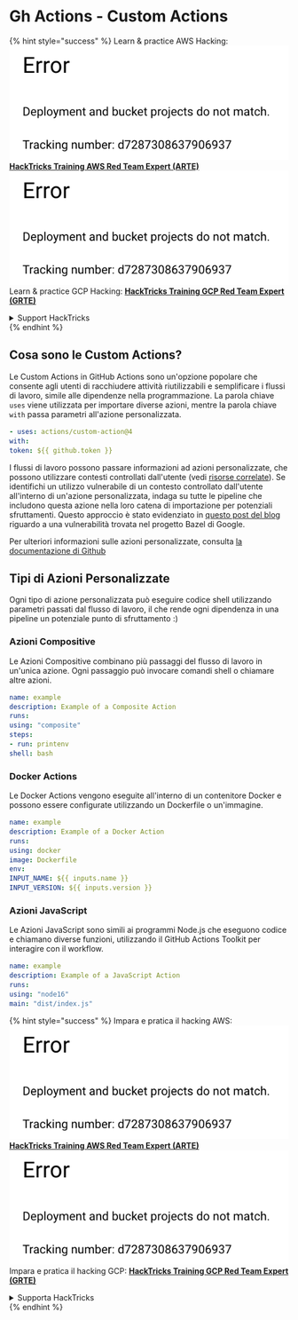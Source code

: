 # Gh Actions - Custom Actions

{% hint style="success" %}
Learn & practice AWS Hacking:<img src="../../../.gitbook/assets/image (1).png" alt="" data-size="line">[**HackTricks Training AWS Red Team Expert (ARTE)**](https://training.hacktricks.xyz/courses/arte)<img src="../../../.gitbook/assets/image (1).png" alt="" data-size="line">\
Learn & practice GCP Hacking: <img src="../../../.gitbook/assets/image (2).png" alt="" data-size="line">[**HackTricks Training GCP Red Team Expert (GRTE)**<img src="../../../.gitbook/assets/image (2).png" alt="" data-size="line">](https://training.hacktricks.xyz/courses/grte)

<details>

<summary>Support HackTricks</summary>

* Check the [**subscription plans**](https://github.com/sponsors/carlospolop)!
* **Join the** 💬 [**Discord group**](https://discord.gg/hRep4RUj7f) or the [**telegram group**](https://t.me/peass) or **follow** us on **Twitter** 🐦 [**@hacktricks\_live**](https://twitter.com/hacktricks\_live)**.**
* **Share hacking tricks by submitting PRs to the** [**HackTricks**](https://github.com/carlospolop/hacktricks) and [**HackTricks Cloud**](https://github.com/carlospolop/hacktricks-cloud) github repos.

</details>
{% endhint %}

## Cosa sono le Custom Actions?

Le Custom Actions in GitHub Actions sono un'opzione popolare che consente agli utenti di racchiudere attività riutilizzabili e semplificare i flussi di lavoro, simile alle dipendenze nella programmazione. La parola chiave `uses` viene utilizzata per importare diverse azioni, mentre la parola chiave `with` passa parametri all'azione personalizzata.
```yaml
- uses: actions/custom-action@4
with:
token: ${{ github.token }}
```
I flussi di lavoro possono passare informazioni ad azioni personalizzate, che possono utilizzare contesti controllati dall'utente (vedi [risorse correlate](/pentesting-ci-cd/github-security/abusing-github-actions/gh-actions-context-script-injections.md)). Se identifichi un utilizzo vulnerabile di un contesto controllato dall'utente all'interno di un'azione personalizzata, indaga su tutte le pipeline che includono questa azione nella loro catena di importazione per potenziali sfruttamenti. Questo approccio è stato evidenziato in [questo post del blog](https://cycode.com/blog/cycode-discovers-a-supply-chain-vulnerability-in-bazel/) riguardo a una vulnerabilità trovata nel progetto Bazel di Google.

Per ulteriori informazioni sulle azioni personalizzate, consulta [la documentazione di Github](https://docs.github.com/en/actions/sharing-automations/creating-actions/about-custom-actions#about-custom-actions)

## Tipi di Azioni Personalizzate

Ogni tipo di azione personalizzata può eseguire codice shell utilizzando parametri passati dal flusso di lavoro, il che rende ogni dipendenza in una pipeline un potenziale punto di sfruttamento :)

### Azioni Compositive

Le Azioni Compositive combinano più passaggi del flusso di lavoro in un'unica azione. Ogni passaggio può invocare comandi shell o chiamare altre azioni.
```yaml
name: example
description: Example of a Composite Action
runs:
using: "composite"
steps:
- run: printenv
shell: bash
```
### Docker Actions

Le Docker Actions vengono eseguite all'interno di un contenitore Docker e possono essere configurate utilizzando un Dockerfile o un'immagine.
```yaml
name: example
description: Example of a Docker Action
runs:
using: docker
image: Dockerfile
env:
INPUT_NAME: ${{ inputs.name }}
INPUT_VERSION: ${{ inputs.version }}
```
### Azioni JavaScript

Le Azioni JavaScript sono simili ai programmi Node.js che eseguono codice e chiamano diverse funzioni, utilizzando il GitHub Actions Toolkit per interagire con il workflow.
```yaml
name: example
description: Example of a JavaScript Action
runs:
using: "node16"
main: "dist/index.js"
```
{% hint style="success" %}
Impara e pratica il hacking AWS:<img src="../../../.gitbook/assets/image (1).png" alt="" data-size="line">[**HackTricks Training AWS Red Team Expert (ARTE)**](https://training.hacktricks.xyz/courses/arte)<img src="../../../.gitbook/assets/image (1).png" alt="" data-size="line">\
Impara e pratica il hacking GCP: <img src="../../../.gitbook/assets/image (2).png" alt="" data-size="line">[**HackTricks Training GCP Red Team Expert (GRTE)**<img src="../../../.gitbook/assets/image (2).png" alt="" data-size="line">](https://training.hacktricks.xyz/courses/grte)

<details>

<summary>Supporta HackTricks</summary>

* Controlla i [**piani di abbonamento**](https://github.com/sponsors/carlospolop)!
* **Unisciti al** 💬 [**gruppo Discord**](https://discord.gg/hRep4RUj7f) o al [**gruppo telegram**](https://t.me/peass) o **seguici** su **Twitter** 🐦 [**@hacktricks\_live**](https://twitter.com/hacktricks\_live)**.**
* **Condividi trucchi di hacking inviando PR ai** [**HackTricks**](https://github.com/carlospolop/hacktricks) e [**HackTricks Cloud**](https://github.com/carlospolop/hacktricks-cloud) repos di github.

</details>
{% endhint %}
